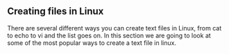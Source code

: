 ## Creating files in Linux

There are several different ways you can create text files in Linux, from cat to echo to vi and the list goes on. In this section we are going to look at some of the most popular ways to create a text file in linux.
